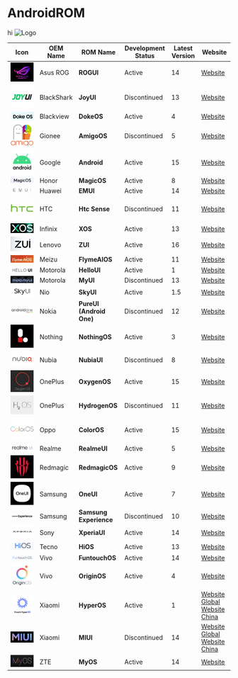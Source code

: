 # AndroidROM
hi
![Logo](path_to_your_logo_image)


| Icon                           | OEM Name     | ROM Name                  | Development Status | Latest Version | Website                                      |
| ------------------------------ | ------------ | ------------------------- | ------------------ | -------------- | -------------------------------------------- |
| ![ROGUI](Icons/ROGUI.png)       | Asus ROG     | **ROGUI**                 | Active             | 14             | [Website](https://www.asus.com/in/content/ui/)|
| ![JoyUI](Icons/JoyUI.png)       | BlackShark   | **JoyUI**                 | Discontinued       | 13             | [Website]()                                  |
| ![DokeOS](Icons/DokeOS.png)     | Blackview    | **DokeOS**                | Active             | 4              | [Website](https://promo.blackview.hk/os3/)   |
| ![AmigoOS](Icons/AmigoOS.png)   | Gionee       | **AmigoOS**               | Discontinued       | 5              | [Website]()                                  |
| ![Android](Icons/Android.png)   | Google       | **Android**               | Active             | 15             | [Website](https://www.android.com/intl/en_in/android-14/)|
| ![MagicOS](Icons/MagicOS.png)   | Honor        | **MagicOS**               | Active             | 8              | [Website](https://www.honor.com/in/magic-os/)|
| ![EMUI](Icons/EMUI.png)         | Huawei       | **EMUI**                  | Active             | 14             | [Website](https://consumer.huawei.com/en/emui-13/)|
| ![HtcSense](Icons/HtcSense.png) | HTC          | **Htc Sense**             | Discontinued       | 11             | [Website](https://www.android.com/intl/en_in/android-14/)|
| ![XOS](Icons/XOS.png)           | Infinix      | **XOS**                   | Active             | 13             | [Website](https://www.infinixmobiles.in/xos/)|
| ![ZUI](Icons/ZUI.png)           | Lenovo       | **ZUI**                   | Active             | 16             | [Website](https://m.zui.com/#/)              |
| ![FlymeAIOS](Icons/FlymeAIOS.png)| Meizu       | **FlymeAIOS**             | Active             | 11             | [Website](https://www.flyme.com/aios)        |
| ![HelloUI](Icons/HelloUI.png)   | Motorola     | **HelloUI**               | Active             | 1              | [Website](https://www.motorola.in/my-ux/p)   |
| ![MyUI](Icons/MyUI.png)         | Motorola     | **MyUI**                  | Discontinued       | 13             | [Website](https://www.motorola.in/my-ux/p)   |
| ![SkyUI](Icons/SkyUI.png)       | Nio          | **SkyUI**                 | Active             | 1.5            | [Website](https://phone.nio.com/)            |
| ![AndroidOne](Icons/AndroidOne.png)| Nokia     | **PureUI (Android One)**  | Discontinued       | 12             | [Website](https://www.android.com/one/)      |
| ![NothingOS](Icons/NothingOS.png)| Nothing     | **NothingOS**             | Active             | 3              | [Website]()                                  |
| ![NubiaUI](Icons/NubiaUI.png)   | Nubia        | **NubiaUI**               | Discontinued       | 8              | [Website]()                                  |
| ![OxygenOS](Icons/OxygenOS.png) | OnePlus      | **OxygenOS**              | Active             | 15             | [Website](https://www.oneplus.in/oxygenos14) |
| ![HydrogenOS](Icons/HydrogenOS.png)| OnePlus   | **HydrogenOS**            | Discontinued       | 11             | [Website](https://www.oneplus.com/cn/hydrogenos)|
| ![ColorOS](Icons/ColorOS.png)   | Oppo         | **ColorOS**               | Active             | 15             | [Website](https://www.oppo.com/en/coloros14/)|
| ![RealmeUI](Icons/RealmeUI.png) | Realme       | **RealmeUI**              | Active             | 5              | [Website](https://www.realme.com/in/realme-ui-5)|
| ![RedmagicOS](Icons/RedmagicOS.png)| Redmagic  | **RedmagicOS**            | Active             | 9              | [Website]()                                  |
| ![OneUI](Icons/OneUI.png)       | Samsung      | **OneUI**                 | Active             | 7              | [Website](https://www.samsung.com/in/one-ui/)|
| ![SamsungExperience](Icons/SamsungExperience.png)| Samsung | **Samsung Experience**  | Discontinued       | 10             | [Website](https://www.samsung.com/in/one-ui/)|
| ![XperiaUI](Icons/XperiaUI.png) | Sony         | **XperiaUI**              | Active             | 14             | [Website](https://www.android.com/intl/en_in/android-14/)|
| ![HiOS](Icons/HiOS.png)         | Tecno        | **HiOS**                  | Active             | 13             | [Website](https://www.tecno-mobile.com/hios-detail/)|
| ![FuntouchOS](Icons/FuntouchOS.png)| Vivo      | **FuntouchOS**            | Active             | 14             | [Website](https://www.vivo.com/in/funtouch)  |
| ![OriginOS](Icons/OriginOS.png) | Vivo         | **OriginOS**              | Active             | 4              | [Website](https://www.vivo.com.cn/originos)  |
| ![HyperOS](Icons/HyperOS.png)   | Xiaomi       | **HyperOS**               | Active             | 1              | [Website Global](https://www.mi.com/global/hyperos) [Website China](https://hyperos.mi.com/)|
| ![MIUI](Icons/MIUI.png)         | Xiaomi       | **MIUI**                  | Discontinued       | 14             | [Website Global](https://www.mi.com/global/miui) [Website China](https://home.miui.com/14)|
| ![MyOS](Icons/MyOS.png)         | ZTE          | **MyOS**                  | Active             | 14             | [Website](https://www.ztedevices.com/cn/myos/)|
